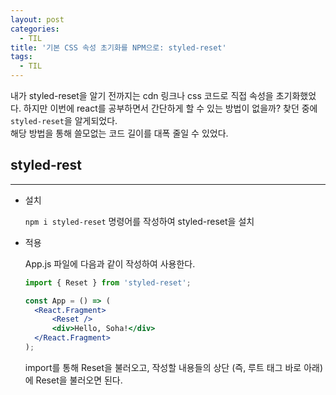 ```yaml
---
layout: post
categories:
  - TIL
title: '기본 CSS 속성 초기화를 NPM으로: styled-reset'
tags:
  - TIL
---
```


내가 styled-reset을 알기 전까지는 cdn 링크나 css 코드로 직접 속성을 초기화했었다. 하지만 이번에 react를 공부하면서 간단하게 할 수 있는 방법이 없을까? 찾던 중에 `styled-reset`을 알게되었다.  
해당 방법을 통해 쓸모없는 코드 길이를 대폭 줄일 수 있었다.

## **styled-rest**

---

- 설치

  `npm i styled-reset` 명령어를 작성하여 styled-reset을 설치

- 적용

  App.js 파일에 다음과 같이 작성하여 사용한다.

  ```jsx
  import { Reset } from 'styled-reset';

  const App = () => (
  	<React.Fragment>
  		<Reset />
  		<div>Hello, Soha!</div>
  	</React.Fragment>
  );
  ```

  import를 통해 Reset을 불러오고, 작성할 내용들의 상단 (즉, 루트 태그 바로 아래)에 Reset을 불러오면 된다.
